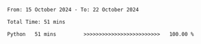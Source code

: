 <!--START_SECTION:waka-->

```txt
From: 15 October 2024 - To: 22 October 2024

Total Time: 51 mins

Python   51 mins         >>>>>>>>>>>>>>>>>>>>>>>>>   100.00 %
```

<!--END_SECTION:waka-->
